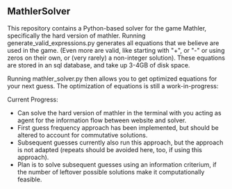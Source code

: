 ## MathlerSolver

This repository contains a Python-based solver for the game Mathler, specifically the hard version of mathler. Running generate_valid_expressions.py generates all equations that we believe are used in the game. (Even more are valid, like starting with "+", or "-" or using zeros on their own, or (very rarely) a non-integer solution). These equations are stored in an sql database, and take up 3-4GB of disk space.

Running mathler_solver.py then allows you to get optimized equations for your next guess. The optimization of equations is still a work-in-progress:

Current Progress:
- Can solve the hard version of mathler in the terminal with you acting as agent for the information flow between website and solver. 
- First guess frequency approach has been implemented, but should be altered to account for commutative solutions.
- Subsequent guesses currently also run this approach, but the approach is not adapted (repeats should be avoided here, too, if using this approach).
- Plan is to solve subsequent guesses using an information criterium, if the number of leftover possible solutions make it computationally feasible.

